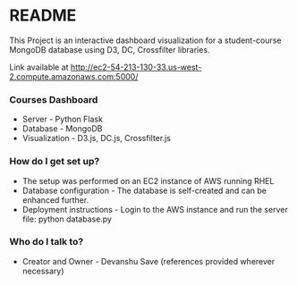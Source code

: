 # README #

This Project is an interactive dashboard visualization for a student-course MongoDB database using D3, DC, Crossfilter libraries.

Link available at http://ec2-54-213-130-33.us-west-2.compute.amazonaws.com:5000/

### Courses Dashboard ###

* Server - Python Flask
* Database - MongoDB
* Visualization - D3.js, DC.js, Crossfilter.js

### How do I get set up? ###

* The setup was performed on an EC2 instance of AWS running RHEL
* Database configuration - The database is self-created and can be enhanced further.
* Deployment instructions - Login to the AWS instance and run the server file: python database.py

### Who do I talk to? ###

* Creator and Owner - Devanshu Save (references provided wherever necessary)